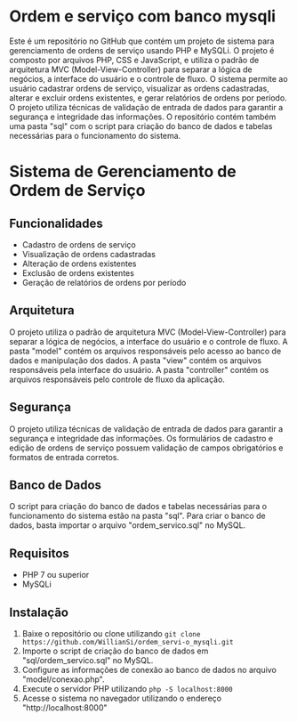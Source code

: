 # Ordem e serviço com banco mysqli

Este é um repositório no GitHub que contém um projeto de sistema para gerenciamento de ordens de serviço usando PHP e MySQLi. O projeto é composto por arquivos PHP, CSS e JavaScript, e utiliza o padrão de arquitetura MVC (Model-View-Controller) para separar a lógica de negócios, a interface do usuário e o controle de fluxo.
O sistema permite ao usuário cadastrar ordens de serviço, visualizar as ordens cadastradas, alterar e excluir ordens existentes, e gerar relatórios de ordens por período. O projeto utiliza técnicas de validação de entrada de dados para garantir a segurança e integridade das informações.
O repositório contém também uma pasta "sql" com o script para criação do banco de dados e tabelas necessárias para o funcionamento do sistema.

<h1>Sistema de Gerenciamento de Ordem de Serviço</h1>
<h2>Funcionalidades</h2>
<ul>
	<li>Cadastro de ordens de serviço</li>
	<li>Visualização de ordens cadastradas</li>
	<li>Alteração de ordens existentes</li>
	<li>Exclusão de ordens existentes</li>
	<li>Geração de relatórios de ordens por período</li>
</ul>

<h2>Arquitetura</h2>
<p>O projeto utiliza o padrão de arquitetura MVC (Model-View-Controller) para separar a lógica de negócios, a interface do usuário e o controle de fluxo. A pasta "model" contém os arquivos responsáveis pelo acesso ao banco de dados e manipulação dos dados. A pasta "view" contém os arquivos responsáveis pela interface do usuário. A pasta "controller" contém os arquivos responsáveis pelo controle de fluxo da aplicação.</p>

<h2>Segurança</h2>
<p>O projeto utiliza técnicas de validação de entrada de dados para garantir a segurança e integridade das informações. Os formulários de cadastro e edição de ordens de serviço possuem validação de campos obrigatórios e formatos de entrada corretos.</p>

<h2>Banco de Dados</h2>
<p>O script para criação do banco de dados e tabelas necessárias para o funcionamento do sistema estão na pasta "sql". Para criar o banco de dados, basta importar o arquivo "ordem_servico.sql" no MySQL.</p>

<h2>Requisitos</h2>
<ul>
	<li>PHP 7 ou superior</li>
	<li>MySQLi</li>
</ul>

<h2>Instalação</h2>
<ol>
	<li>Baixe o repositório ou clone utilizando <code>git clone https://github.com/WillianSi/ordem_servi-o_mysqli.git</code></li>
	<li>Importe o script de criação do banco de dados em "sql/ordem_servico.sql" no MySQL.</li>
	<li>Configure as informações de conexão ao banco de dados no arquivo "model/conexao.php".</li>
	<li>Execute o servidor PHP utilizando <code>php -S localhost:8000</code></li>
	<li>Acesse o sistema no navegador utilizando o endereço "http://localhost:8000"</li>
</ol>
